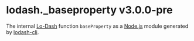 # lodash._baseproperty v3.0.0-pre

The internal [Lo-Dash](https://lodash.com/) function `baseProperty` as a [Node.js](http://nodejs.org/) module generated by [lodash-cli](https://www.npmjs.com/package/lodash-cli).
